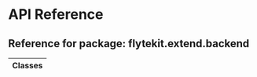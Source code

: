 # API Reference

## Reference for package: flytekit.extend.backend

| Classes  |
| :------------- |

